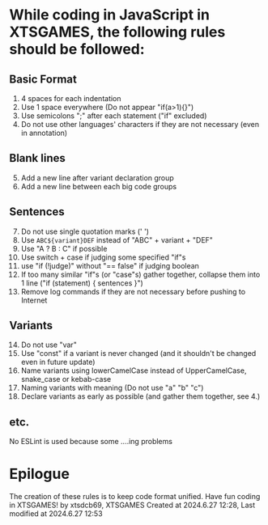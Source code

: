 # While coding in JavaScript in XTSGAMES, the following rules should be followed:

## Basic Format
1. 4 spaces for each indentation
2. Use 1 space everywhere (Do not appear "if(a>1){}")
3. Use semicolons ";" after each statement ("if" excluded)
4. Do not use other languages' characters if they are not necessary (even in annotation)

## Blank lines
5. Add a new line after variant declaration group
6. Add a new line between each big code groups

## Sentences
7. Do not use single quotation marks (' ')
8. Use `ABC${variant}DEF` instead of "ABC" + variant + "DEF"
9. Use "A ? B : C" if possible
10. Use switch + case if judging some specified "if"s
11. use "if (!judge)" without "== false" if judging boolean
12. If too many similar "if"s (or "case"s) gather together, collapse them into 1 line ("if (statement) { sentences }")
13. Remove log commands if they are not necessary before pushing to Internet

## Variants
14. Do not use "var"
15. Use "const" if a variant is never changed (and it shouldn't be changed even in future update)
16. Name variants using lowerCamelCase instead of UpperCamelCase, snake_case or kebab-case
17. Naming variants with meaning (Do not use "a" "b" "c")
18. Declare variants as early as possible (and gather them together, see 4.)

## etc.
No ESLint is used because some ....ing problems

# Epilogue
The creation of these rules is to keep code format unified. Have fun coding in XTSGAMES!
by xtsdcb69, XTSGAMES
Created at 2024.6.27 12:28, Last modified at 2024.6.27 12:53